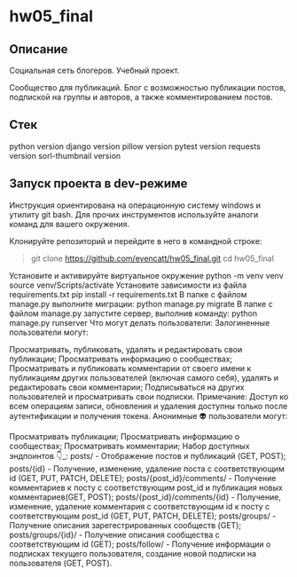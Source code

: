 # hw05_final

## Описание
Социальная сеть блогеров. Учебный проект.

Сообщество для публикаций. Блог с возможностью публикации постов, подпиской на группы и авторов, а также комментированием постов.

## Стек
python version django version pillow version pytest version requests version sorl-thumbnail version

## Запуск проекта в dev-режиме
Инструкция ориентирована на операционную систему windows и утилиту git bash.
Для прочих инструментов используйте аналоги команд для вашего окружения.

Клонируйте репозиторий и перейдите в него в командной строке:
> git clone https://github.com/evencatt/hw05_final.git
> cd hw05_final

Установите и активируйте виртуальное окружение
python -m venv venv
source venv/Scripts/activate
Установите зависимости из файла requirements.txt
pip install -r requirements.txt
В папке с файлом manage.py выполните миграции:
python manage.py migrate
В папке с файлом manage.py запустите сервер, выполнив команду:
python manage.py runserver
Что могут делать пользователи:
Залогиненные пользователи могут:

Просматривать, публиковать, удалять и редактировать свои публикации;
Просматривать информацию о сообществах;
Просматривать и публиковать комментарии от своего имени к публикациям других пользователей (включая самого себя), удалять и редактировать свои комментарии;
Подписываться на других пользователей и просматривать свои подписки.
Примечание: Доступ ко всем операциям записи, обновления и удаления доступны только после аутентификации и получения токена.
Анонимные 👽 пользователи могут:

Просматривать публикации;
Просматривать информацию о сообществах;
Просматривать комментарии;
Набор доступных эндпоинтов 👇_:
posts/ - Отображение постов и публикаций (GET, POST);
posts/{id} - Получение, изменение, удаление поста с соответствующим id (GET, PUT, PATCH, DELETE);
posts/{post_id}/comments/ - Получение комментариев к посту с соответствующим post_id и публикация новых комментариев(GET, POST);
posts/{post_id}/comments/{id} - Получение, изменение, удаление комментария с соответствующим id к посту с соответствующим post_id (GET, PUT, PATCH, DELETE);
posts/groups/ - Получение описания зарегестрированных сообществ (GET);
posts/groups/{id}/ - Получение описания сообщества с соответствующим id (GET);
posts/follow/ - Получение информации о подписках текущего пользователя, создание новой подписки на пользователя (GET, POST).
